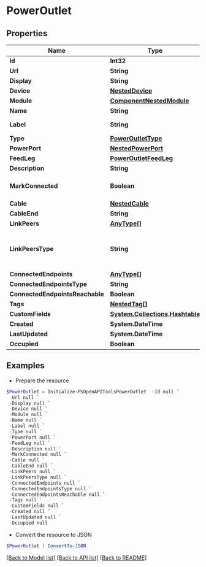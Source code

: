 # PowerOutlet
## Properties

Name | Type | Description | Notes
------------ | ------------- | ------------- | -------------
**Id** | **Int32** |  | [readonly] 
**Url** | **String** |  | [readonly] 
**Display** | **String** |  | [readonly] 
**Device** | [**NestedDevice**](NestedDevice.md) |  | 
**Module** | [**ComponentNestedModule**](ComponentNestedModule.md) |  | [optional] 
**Name** | **String** |  | 
**Label** | **String** | Physical label | [optional] 
**Type** | [**PowerOutletType**](PowerOutletType.md) |  | [optional] 
**PowerPort** | [**NestedPowerPort**](NestedPowerPort.md) |  | [optional] 
**FeedLeg** | [**PowerOutletFeedLeg**](PowerOutletFeedLeg.md) |  | [optional] 
**Description** | **String** |  | [optional] 
**MarkConnected** | **Boolean** | Treat as if a cable is connected | [optional] 
**Cable** | [**NestedCable**](NestedCable.md) |  | [readonly] 
**CableEnd** | **String** |  | [readonly] 
**LinkPeers** | [**AnyType[]**](AnyType.md) |  | [readonly] 
**LinkPeersType** | **String** | Return the type of the peer link terminations, or None. | [readonly] 
**ConnectedEndpoints** | [**AnyType[]**](AnyType.md) |  | [readonly] 
**ConnectedEndpointsType** | **String** |  | [readonly] 
**ConnectedEndpointsReachable** | **Boolean** |  | [readonly] 
**Tags** | [**NestedTag[]**](NestedTag.md) |  | [optional] 
**CustomFields** | [**System.Collections.Hashtable**](AnyType.md) |  | [optional] 
**Created** | **System.DateTime** |  | [readonly] 
**LastUpdated** | **System.DateTime** |  | [readonly] 
**Occupied** | **Boolean** |  | [readonly] 

## Examples

- Prepare the resource
```powershell
$PowerOutlet = Initialize-PSOpenAPIToolsPowerOutlet  -Id null `
 -Url null `
 -Display null `
 -Device null `
 -Module null `
 -Name null `
 -Label null `
 -Type null `
 -PowerPort null `
 -FeedLeg null `
 -Description null `
 -MarkConnected null `
 -Cable null `
 -CableEnd null `
 -LinkPeers null `
 -LinkPeersType null `
 -ConnectedEndpoints null `
 -ConnectedEndpointsType null `
 -ConnectedEndpointsReachable null `
 -Tags null `
 -CustomFields null `
 -Created null `
 -LastUpdated null `
 -Occupied null
```

- Convert the resource to JSON
```powershell
$PowerOutlet | ConvertTo-JSON
```

[[Back to Model list]](../README.md#documentation-for-models) [[Back to API list]](../README.md#documentation-for-api-endpoints) [[Back to README]](../README.md)

